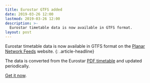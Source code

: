 ```yaml
---
title: Eurostar GTFS added
date: 2019-03-26 12:00
lastmod: 2019-03-26 12:00
description: >-
  Eurostar timetable data is now available in GTFS format.
layout: post
---
```


Eurostar timetable data is now available in GTFS format on the [Planar Network Feeds](/projects/feeds) website.
{: .article-headline}

The data is converted from the Eurostar [PDF timetable](https://content-static.eurostar.com/documents/446099_Timetables%20Core%20destination_Issue%2082_UK%20EN_0.pdf) and updated periodically.

[Get it now](/projects/feeds).

